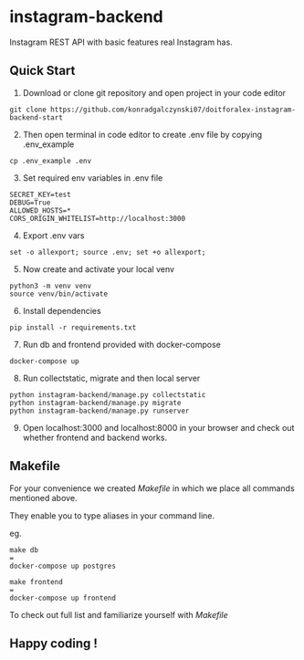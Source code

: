 # instagram-backend

Instagram REST API with basic features real Instagram has.

## Quick Start

1. Download or clone git repository and open project in your code editor

```
git clone https://github.com/konradgalczynski07/doitforalex-instagram-backend-start
```

2. Then open terminal in code editor to create .env file by copying .env_example

```
cp .env_example .env 
```

3. Set required env variables in .env file

```
SECRET_KEY=test
DEBUG=True
ALLOWED_HOSTS=*
CORS_ORIGIN_WHITELIST=http://localhost:3000
```

4. Export .env vars

```
set -o allexport; source .env; set +o allexport;
```

5. Now create and activate your local venv

```
python3 -m venv venv
source venv/bin/activate
```

6. Install dependencies

```
pip install -r requirements.txt
```

7. Run db and frontend provided with docker-compose

```
docker-compose up
```

8. Run collectstatic, migrate and then local server

```
python instagram-backend/manage.py collectstatic
python instagram-backend/manage.py migrate
python instagram-backend/manage.py runserver
```

9. Open localhost:3000 and localhost:8000 in your browser and check out whether frontend and backend works.

## Makefile

For your convenience we created *Makefile* in which we place all commands mentioned above. 

They enable you to type aliases in your command line. 

eg. 

```
make db 
=
docker-compose up postgres 
```

```
make frontend
=
docker-compose up frontend
```

To check out full list and familiarize yourself with *Makefile*


## Happy coding !